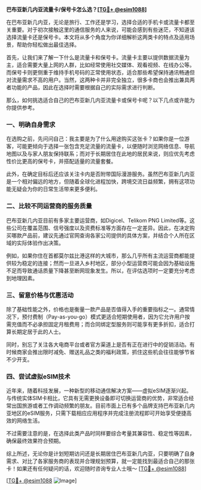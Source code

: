 **巴布亚新几内亚流量卡/保号卡怎么选？[[TG💪+ @esim1088](https://t.me/s/esim1088)]**

在巴布亚新几内亚，无论是旅行、工作还是学习，选择合适的手机卡或流量卡都至关重要。对于初次接触这里的通信服务的人来说，可能会感到有些迷茫，不知道该选择流量卡还是保号卡。本文将从多个角度为你详细解析这两类卡的特点及适用场景，帮助你轻松做出最佳选择。

首先，让我们来了解一下什么是流量卡和保号卡。流量卡主要以提供数据流量为主，适合需要大量上网的人群，比如经常使用社交媒体、观看视频、在线办公等。而保号卡则更侧重于维持手机号码的正常使用状态，适合那些希望保持通讯畅通但对流量需求不高的用户。当然，这两种卡并非完全独立，很多卡商也会推出兼具两者功能的产品，因此在选择时需要根据自己的实际需求进行判断。

那么，如何挑选适合自己的巴布亚新几内亚流量卡或保号卡呢？以下几点或许能为你提供参考。

### 一、明确自身需求

在选购之前，先问问自己：我主要是为了什么用途购买这张卡？如果你是一位游客，可能更倾向于选择一张包含充足流量的流量卡，以便随时浏览网络信息、导航地图以及与家人朋友保持联系；而对于长期居住在此地的居民来说，则应优先考虑性价比更高的保号卡，并搭配适量的流量套餐。

此外，在确定目标后还应该关注卡内是否附带国际漫游服务。虽然巴布亚新几内亚是一个相对偏远的地方，但随着全球化进程加快，跨境交流日益频繁，拥有这项功能无疑会为你的日常生活带来更多便利。

### 二、比较不同运营商的服务质量

巴布亚新几内亚目前有多家主要运营商，如Digicel、Telikom PNG Limited等。这些公司在覆盖范围、信号强度以及资费标准等方面存在一定差异。因此，在决定购买哪款产品前，建议先通过官网查询各家公司提供的具体方案，并结合个人所在区域的实际体验作出决策。

例如，如果你住在首都莫尔兹比港这样的大城市，那么几乎所有主流运营商都能提供较为稳定的连接；然而一旦进入乡村地区，部分小型运营商可能会因为基础设施不足而导致通话质量下降甚至断网现象发生。所以，在评估选项时一定要充分考虑到地理因素。

### 三、留意价格与优惠活动

除了基础性能之外，价格也是衡量一款产品是否值得入手的重要指标之一。通常情况下，预付费制（Pay-as-you-go）模式更适合短期使用者，因为它允许用户按需充值而不必承担固定月租费用；而合同绑定型服务则可能享有更多折扣，适合打算长期定居于此的人士。

同时，别忘了关注各大电商平台或者官方渠道上是否有正在进行中的促销活动。有时候商家会推出限时减免、赠送礼品之类的福利政策，抓住这些机会往往能够节省不少开支。

### 四、尝试虚拟eSIM技术

近年来，随着科技发展，一种新型的移动通信解决方案——虚拟eSIM逐渐兴起。与传统实体SIM卡相比，它具有无需更换设备即可切换运营商的优势，非常适合经常出国旅游或者工作调动频繁的朋友。目前市面上已有多个品牌支持巴布亚新几内亚地区的eSIM服务，只需下载相应应用程序并完成注册流程即可开始享受便捷高效的网络生活。

不过需要注意的是，在选择此类产品时同样要综合考量其兼容性、稳定性等因素，确保最终效果符合预期。

综上所述，无论你是计划短期访问还是长期居住巴布亚新几内亚，只要明确了自身需求、对比了各家服务商的表现并合理规划预算，就一定能找到最适合自己的那张卡！如果还有任何疑问的话，欢迎随时咨询专业人士哦～ [[TG💪+ @esim1088](https://t.me/s/esim1088)]

[[TG💪+ @esim1088](https://t.me/s/esim1088) ![Image](https://i.postimg.cc/4NQfJmqS/Snipaste-2025-05-13-00-14-12.png)]